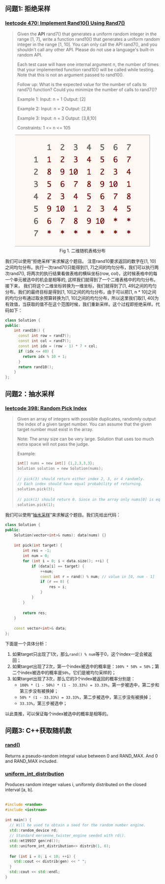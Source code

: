 ## 问题1: 拒绝采样

### [leetcode 470: Implement Rand10() Using Rand7()](https://leetcode.com/problems/implement-rand10-using-rand7/)

> Given the **API** rand7() that generates a uniform random integer in the range [1, 7], write a function rand10() that generates a uniform random integer in the range [1, 10]. You can only call the API rand7(), and you shouldn't call any other API. Please do not use a language's built-in random API.
>
> Each test case will have one internal argument n, the number of times that your implemented function rand10() will be called while testing. Note that this is not an argument passed to rand10().
>
> Follow up:
> What is the expected value for the number of calls to rand7() function?
> Could you minimize the number of calls to rand7()?
>
> Example 1:
> Input: n = 1
> Output: [2]
>
> Example 2:
> Input: n = 2
> Output: [2,8]
>
> Example 3:
> Input: n = 3
> Output: [3,8,10]
>
> Constraints:
> 1 <= n <= 105

<center>
    <a href="images/table.png" target="_blank"><img src="images/table.png" /></a>
</center>
<center>Fig 1. 二维随机表格分布</center>

<!-- more -->

我们可以使用“拒绝采样”来求解这个题目。 注意rand10要求返回的数字在[1, 10]之间均匀分布。执行一次rand7()只能得到[1, 7]之间的均匀分布，我们可以执行两次rand7(), 将两次的执行结果看做表格的横纵坐标(row, col)，这时候表格中的每一个单元被选中的机会是相等的, 这样我们就得到了一个二维表格中的均匀分布。接下来， 我们将这个二维坐标转换为一维坐标，我们就得到了[1, 49]之间的均匀分布。我们的最终目标是得到[1, 10]之间的均匀分布，由于可以把[1, n * 10]之间的均匀分布通过取余预算转换为[1, 10]之间的均匀分布，所以这里我们取[1, 40]为有效值，当获取的值不在这个范围时候，我们重新采样。这个过程即拒绝采样。代码如下：
```c++
class Solution {
public:
    int rand10() {
      const int row = rand7();
      const int col = rand7();
      const int idx = (row - 1) * 7 + col;
      if (idx <= 40) {
        return idx % 10 + 1;
      }
      return rand10();
    }
};
```

## 问题2：抽水采样
### [leetcode 398: Random Pick Index](https://leetcode.com/problems/random-pick-index/)
> Given an array of integers with possible duplicates, randomly output the index of a given target number. You can assume that the given target number must exist in the array.
>
> Note:
> The array size can be very large. Solution that uses too much extra space will not pass the judge.
>
> Example:
> ```c
> int[] nums = new int[] {1,2,3,3,3};
> Solution solution = new Solution(nums);
>
> // pick(3) should return either index 2, 3, or 4 randomly.
> // Each index should have equal probability of returning.
> solution.pick(3);
>
> // pick(1) should return 0. Since in the array only nums[0] is equal to 1.
> solution.pick(1);
> ```

我们可以使用“[抽水采样](https://zh.wikipedia.org/wiki/%E6%B0%B4%E5%A1%98%E6%8A%BD%E6%A8%A3)”来求解这个题目。我们先给出代码：

```c++
class Solution {
public:
    Solution(vector<int>& nums): data(nums) {}

    int pick(int target) {
        int res = -1;
        int num = 0;
        for (int i = 0; i < data.size(); ++i) {
            if (data[i] == target) {
                ++num;
                const int r = rand() % num; // value in [0, num - 1]
                if (r == 0) {
                    res = i;
                }
            }
        }

        return res;
    }

    const vector<int>& data;
};
```

下面是一个具体分析：
1. 如果target只出现了1次，那么`rand() % num`等于0，这个index一定会被返回；
2. 如果target出现了2次，第一个index被选中的概率是：`100% * 50% = 50%`；第二个index被选中的概率是`50%`，它们是被均匀采样的；
3. 如果target出现了3次，那么它的3个index被返回的概率分别是：
   - `100% * (1 - 50%) * (1 - 33.33%) = 33.33%`，第一步被选中，第二步和第三步没有被换掉；
   - `50% * (1 - 33.33%) = 33.33%`，第二步被选中，第三步没有被换掉；
   - `33.33%`，第三步被选中；

以此类推，可以保证每个index被选中的概率是相等的。

## 问题3: C++获取随机数
### [rand()](https://en.cppreference.com/w/cpp/numeric/random/rand)
Returns a pseudo-random integral value between 0 and RAND_MAX. And 0 and RAND_MAX included.

### [uniform_int_distribution](https://en.cppreference.com/w/cpp/numeric/random/uniform_int_distribution)
Produces random integer values i, uniformly distributed on the closed interval [a, b].
```c++

#include <random>
#include <iostream>

int main() {
  // Will be used to obtain a seed for the random number engine.
  std::random_device rd;
  // Standard mersenne_twister_engine seeded with rd().
  std::mt19937 gen(rd());
  std::uniform_int_distribution<> distrib(1, 6);

  for (int i = 0; i < 10; ++i) {
    std::cout << distrib(gen) << " ";
  }
  std::cout << std::endl;
}
```
